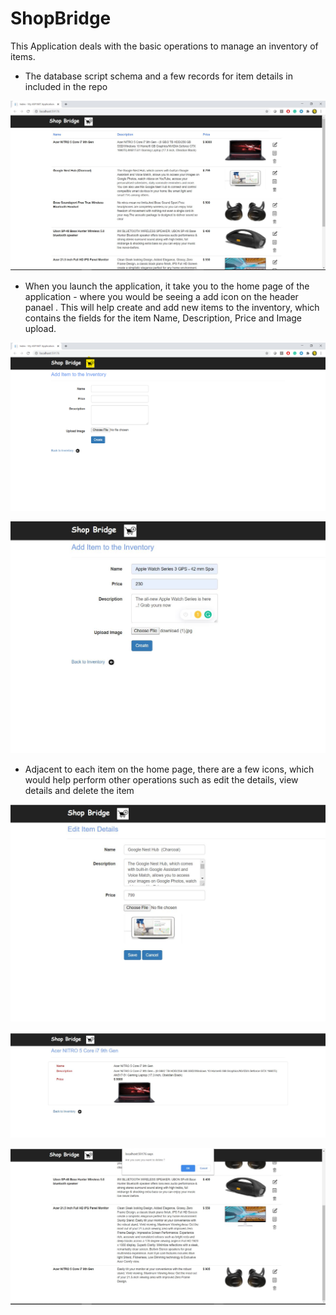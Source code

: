 # ShopBridge

This Application deals with the basic operations to manage an inventory of items.

- The database script schema and a few records for item details in included in the repo

![Home Paget](https://github.com/madhuri-adhikarla/ShopBridge/blob/master/ShopBridgeApplication_ScreenShots/home.JPG?raw=true)

- When you launch the application, it take you to the home page of the application - where you would be seeing a add icon on the header panael . This will help create and add new items to the inventory, which contains the fields for the item Name, Description, Price and Image upload.

![Home Paget](https://github.com/madhuri-adhikarla/ShopBridge/blob/master/ShopBridgeApplication_ScreenShots/AddItem.png?raw=true)

![Home Paget](https://github.com/madhuri-adhikarla/ShopBridge/blob/master/ShopBridgeApplication_ScreenShots/AddItem2.png?raw=true)

- Adjacent to each item on the home page, there are a few icons, which would help perform other operations such as edit the details, view details and delete the item

![Home Paget](https://github.com/madhuri-adhikarla/ShopBridge/blob/master/ShopBridgeApplication_ScreenShots/EditItem.JPG?raw=true)

![Home Paget](https://github.com/madhuri-adhikarla/ShopBridge/blob/master/ShopBridgeApplication_ScreenShots/ItemDetails.JPG?raw=true)

![Home Paget](https://github.com/madhuri-adhikarla/ShopBridge/blob/master/ShopBridgeApplication_ScreenShots/DeleteItem.JPG?raw=true)
